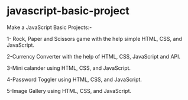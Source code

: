 # javascript-basic-project

Make a JavaScript Basic Projects:-

1- Rock, Paper and Scissors game with the help simple HTML, CSS, and JavaScript.

2-Currency Converter with the help of HTML, CSS, JavaScript and API.

3-Mini calander using HTML, CSS, and JavaScript.

4-Password Toggler using HTML, CSS, and JavaScript.

5-Image Gallery using HTML, CSS, and JavaScript.

